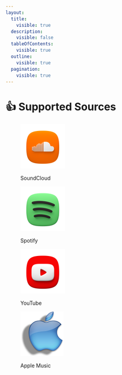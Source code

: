 ```yaml
---
layout:
  title:
    visible: true
  description:
    visible: false
  tableOfContents:
    visible: true
  outline:
    visible: true
  pagination:
    visible: true
---
```


# 👍 Supported Sources

<div>

<figure><img src="../.gitbook/assets/Soundcloud (Icon 120 x 120).png" alt=""><figcaption><p>SoundCloud</p></figcaption></figure>

 

<figure><img src="../.gitbook/assets/Spotify (Icon 120 x 120).png" alt=""><figcaption><p>Spotify</p></figcaption></figure>

 

<figure><img src="../.gitbook/assets/Youtube (Icon 120 x 120).png" alt=""><figcaption><p>YouTube</p></figcaption></figure>

 

<figure><img src="../.gitbook/assets/kisspng-mobile-world-congress-iphone-android-handheld-devi-apple-logo-5ac50bf8a2dd04.0206491615228630966671 (Icon 120 x 120).png" alt=""><figcaption><p>Apple Music</p></figcaption></figure>

</div>
